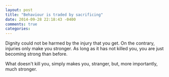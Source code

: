 ```yaml
---
layout: post
title: "Behaviour is traded by sacrificing"
date: 2014-09-28 22:18:43 -0400
comments: true
categories: 
---
```


Dignity could not be harmed by the injury that you get. On the contrary, injuries only make you stronger. As long as it has not killed you, you are just becoming strong than before.

What doesn't kill you, simply makes you, stranger, but, more importantly, much stronger.

